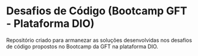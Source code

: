 # Desafios de Código (Bootcamp GFT - Plataforma DIO)
Repositório criado para armanezar as soluções desenvolvidas nos desafios de código propostos no Bootcamp da GFT na plataforma DIO.
